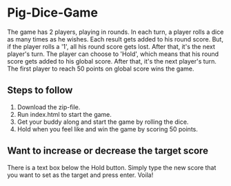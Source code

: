 # Pig-Dice-Game
The game has 2 players, playing in rounds. In each turn, a player rolls a dice as many times as he wishes. Each result gets added to his round score. But, if the player rolls a '1', all his round score gets lost. After that, it's the next player's turn. The player can choose to 'Hold', which means that his round score gets added to his global score. After that, it's the next player's turn. The first player to reach 50 points on global score wins the game.

## Steps to follow 
1. Download the zip-file.
2. Run index.html to start the game.
3. Get your buddy along and start the game by rolling the dice.
4. Hold when you feel like and win the game by scoring 50 points.

## Want to increase or decrease the target score
There is a text box below the Hold button. Simply type the new score that you want to set as the target and press enter. Voila!
